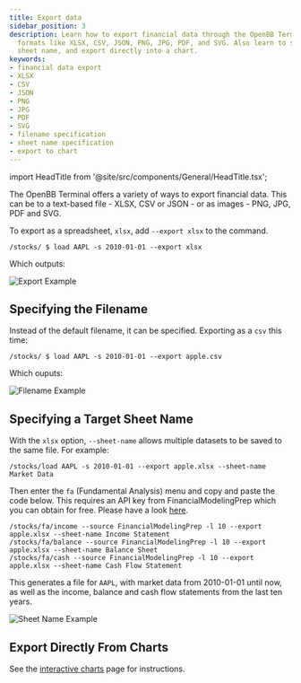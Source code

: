 ```yaml
---
title: Export data
sidebar_position: 3
description: Learn how to export financial data through the OpenBB Terminal in different
  formats like XLSX, CSV, JSON, PNG, JPG, PDF, and SVG. Also learn to specify filename,
  sheet name, and export directly into a chart.
keywords:
- financial data export
- XLSX
- CSV
- JSON
- PNG
- JPG
- PDF
- SVG
- filename specification
- sheet name specification
- export to chart
---
```


import HeadTitle from '@site/src/components/General/HeadTitle.tsx';

<HeadTitle title="Export data - Outputs - Usage | OpenBB Terminal Docs" />

The OpenBB Terminal offers a variety of ways to export financial data. This can be to a text-based file - XLSX, CSV or JSON -  or as images - PNG, JPG, PDF and SVG.

To export as a spreadsheet, `xlsx`,  add `--export xlsx` to the  command.

```console
/stocks/ $ load AAPL -s 2010-01-01 --export xlsx
```

Which outputs:

![Export Example](https://user-images.githubusercontent.com/46355364/214817681-fd5324c3-003c-45eb-adf4-96d5b41a3c02.png)

## Specifying the Filename

Instead of the default filename, it can be specified. Exporting as a `csv` this time:

```console
/stocks/ $ load AAPL -s 2010-01-01 --export apple.csv
```

Which ouputs:

![Filename Example](https://user-images.githubusercontent.com/46355364/214818131-597b3bd0-9c66-43f1-bf0e-2c0a703e2645.png)

## Specifying a Target Sheet Name

With the `xlsx` option, `--sheet-name`  allows multiple datasets to be saved to the same file. For example:

```console
/stocks/load AAPL -s 2010-01-01 --export apple.xlsx --sheet-name Market Data
```

Then enter the `fa` (Fundamental Analysis) menu and copy and paste the code below. This requires an API key from FinancialModelingPrep which you can obtain for free. Please have a look [here](/terminal/usage/data/api-keys).

```console
/stocks/fa/income --source FinancialModelingPrep -l 10 --export apple.xlsx --sheet-name Income Statement
/stocks/fa/balance --source FinancialModelingPrep -l 10 --export apple.xlsx --sheet-name Balance Sheet
/stocks/fa/cash --source FinancialModelingPrep -l 10 --export apple.xlsx --sheet-name Cash Flow Statement
```

This generates a file for `AAPL`, with market data from 2010-01-01 until now, as well as the  income, balance and cash flow statements from the last ten years.

![Sheet Name Example](https://user-images.githubusercontent.com/46355364/214824561-6eaf3a88-746a-4abc-91e1-420c9036c00d.png)

## Export Directly From Charts

See the [interactive charts](/terminal/usage/outputs/interactive-charts.md#export-tools) page for instructions.
